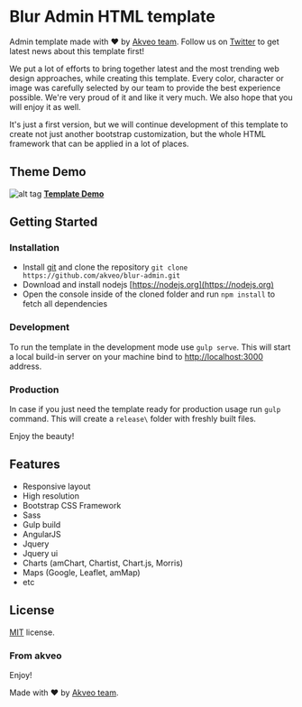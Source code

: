 # Blur Admin HTML template

Admin template made with ♥ by [Akveo team](http://akveo.com/). Follow us on [Twitter](https://twitter.com/akveo_inc) to get latest news about this template first!

We put a lot of efforts to bring together latest and the most trending web design approaches, while creating this template.
Every color, character or image was carefully selected by our team to provide the best experience possible.
We're very proud of it and like it very much. We also hope that you will enjoy it as well.

It's just a first version, but we will continue development of this template to create not just another bootstrap customization, but the whole HTML framework that can be applied in a lot of places.

## Theme Demo
![alt tag](http://i.imgur.com/yOZPlps.jpg)
**[Template Demo](http://akveo.com/blur-admin/#/dashboard)**

## Getting Started

### Installation
* Install [git](https://git-scm.com/) and clone the repository `git clone https://github.com/akveo/blur-admin.git`
* Download and install nodejs [https://nodejs.org](https://nodejs.org)
* Open the console inside of the cloned folder and run `npm install` to fetch all dependencies

### Development
To run the template in the development mode use `gulp serve`. This will start a local build-in server on your machine bind to [http://localhost:3000](http://localhost:3000) address.

### Production
In case if you just need the template ready for production usage run `gulp` command. This will create a `release\` folder with freshly built files.

Enjoy the beauty!

## Features
* Responsive layout
* High resolution
* Bootstrap CSS Framework
* Sass
* Gulp build
* AngularJS
* Jquery
* Jquery ui
* Charts (amChart, Chartist, Chart.js, Morris)
* Maps (Google, Leaflet, amMap)
* etc

License
-------------
<a href=/LICENSE.txt target="_blank">MIT</a> license.

### From akveo

Enjoy!

Made with ♥ by [Akveo team](http://akveo.com/).
